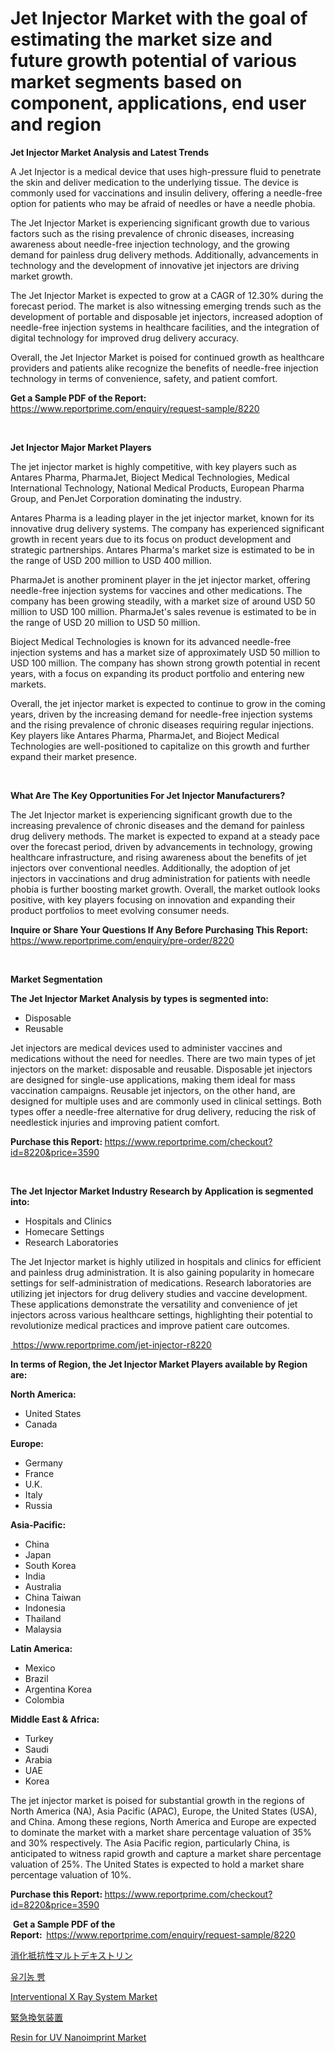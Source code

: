 <p><h1>Jet Injector Market with the goal of estimating the market size and future growth potential of various market segments based on component, applications, end user and region</h1></p><p><strong>Jet Injector Market Analysis and Latest Trends</strong></p>
<p><p>A Jet Injector is a medical device that uses high-pressure fluid to penetrate the skin and deliver medication to the underlying tissue. The device is commonly used for vaccinations and insulin delivery, offering a needle-free option for patients who may be afraid of needles or have a needle phobia.</p><p>The Jet Injector Market is experiencing significant growth due to various factors such as the rising prevalence of chronic diseases, increasing awareness about needle-free injection technology, and the growing demand for painless drug delivery methods. Additionally, advancements in technology and the development of innovative jet injectors are driving market growth.</p><p>The Jet Injector Market is expected to grow at a CAGR of 12.30% during the forecast period. The market is also witnessing emerging trends such as the development of portable and disposable jet injectors, increased adoption of needle-free injection systems in healthcare facilities, and the integration of digital technology for improved drug delivery accuracy.</p><p>Overall, the Jet Injector Market is poised for continued growth as healthcare providers and patients alike recognize the benefits of needle-free injection technology in terms of convenience, safety, and patient comfort.</p></p>
<p><strong>Get a Sample PDF of the Report:&nbsp;</strong> <a href="https://www.reportprime.com/enquiry/request-sample/8220">https://www.reportprime.com/enquiry/request-sample/8220</a></p>
<p>&nbsp;</p>
<p><strong>Jet Injector Major Market Players</strong></p>
<p><p>The jet injector market is highly competitive, with key players such as Antares Pharma, PharmaJet, Bioject Medical Technologies, Medical International Technology, National Medical Products, European Pharma Group, and PenJet Corporation dominating the industry.</p><p>Antares Pharma is a leading player in the jet injector market, known for its innovative drug delivery systems. The company has experienced significant growth in recent years due to its focus on product development and strategic partnerships. Antares Pharma's market size is estimated to be in the range of USD 200 million to USD 400 million.</p><p>PharmaJet is another prominent player in the jet injector market, offering needle-free injection systems for vaccines and other medications. The company has been growing steadily, with a market size of around USD 50 million to USD 100 million. PharmaJet's sales revenue is estimated to be in the range of USD 20 million to USD 50 million.</p><p>Bioject Medical Technologies is known for its advanced needle-free injection systems and has a market size of approximately USD 50 million to USD 100 million. The company has shown strong growth potential in recent years, with a focus on expanding its product portfolio and entering new markets.</p><p>Overall, the jet injector market is expected to continue to grow in the coming years, driven by the increasing demand for needle-free injection systems and the rising prevalence of chronic diseases requiring regular injections. Key players like Antares Pharma, PharmaJet, and Bioject Medical Technologies are well-positioned to capitalize on this growth and further expand their market presence.</p></p>
<p>&nbsp;</p>
<p><strong>What Are The Key Opportunities For Jet Injector Manufacturers?</strong></p>
<p><p>The Jet Injector market is experiencing significant growth due to the increasing prevalence of chronic diseases and the demand for painless drug delivery methods. The market is expected to expand at a steady pace over the forecast period, driven by advancements in technology, growing healthcare infrastructure, and rising awareness about the benefits of jet injectors over conventional needles. Additionally, the adoption of jet injectors in vaccinations and drug administration for patients with needle phobia is further boosting market growth. Overall, the market outlook looks positive, with key players focusing on innovation and expanding their product portfolios to meet evolving consumer needs.</p></p>
<p><strong>Inquire or Share Your Questions If Any Before Purchasing This Report:</strong> <a href="https://www.reportprime.com/enquiry/pre-order/8220">https://www.reportprime.com/enquiry/pre-order/8220</a></p>
<p>&nbsp;</p>
<p><strong>Market Segmentation</strong></p>
<p><strong>The Jet Injector Market Analysis by types is segmented into:</strong></p>
<p><ul><li>Disposable</li><li>Reusable</li></ul></p>
<p><p>Jet injectors are medical devices used to administer vaccines and medications without the need for needles. There are two main types of jet injectors on the market: disposable and reusable. Disposable jet injectors are designed for single-use applications, making them ideal for mass vaccination campaigns. Reusable jet injectors, on the other hand, are designed for multiple uses and are commonly used in clinical settings. Both types offer a needle-free alternative for drug delivery, reducing the risk of needlestick injuries and improving patient comfort.</p></p>
<p><strong>Purchase this Report:&nbsp;</strong><a href="https://www.reportprime.com/checkout?id=8220&price=3590">https://www.reportprime.com/checkout?id=8220&price=3590</a></p>
<p>&nbsp;</p>
<p><strong>The Jet Injector Market Industry Research by Application is segmented into:</strong></p>
<p><ul><li>Hospitals and Clinics</li><li>Homecare Settings</li><li>Research Laboratories</li></ul></p>
<p><p>The Jet Injector market is highly utilized in hospitals and clinics for efficient and painless drug administration. It is also gaining popularity in homecare settings for self-administration of medications. Research laboratories are utilizing jet injectors for drug delivery studies and vaccine development. These applications demonstrate the versatility and convenience of jet injectors across various healthcare settings, highlighting their potential to revolutionize medical practices and improve patient care outcomes.</p></p>
<p><a href="https://www.reportprime.com/jet-injector-r8220">&nbsp;https://www.reportprime.com/jet-injector-r8220</a></p>
<p><strong>In terms of Region, the Jet Injector Market Players available by Region are:</strong></p>
<p>
    <p> <strong> North America: </strong>
        <ul>
            <li>United States</li>
            <li>Canada</li>
        </ul>
        </p> 
    <p> <strong> Europe: </strong>
        <ul>
            <li>Germany</li>
            <li>France</li>
            <li>U.K.</li>
            <li>Italy</li>
            <li>Russia</li>
        </ul>
        </p> 
    <p> <strong> Asia-Pacific: </strong>
        <ul>
            <li>China</li>
            <li>Japan</li>
            <li>South Korea</li>
            <li>India</li>
            <li>Australia</li>
            <li>China Taiwan</li>
            <li>Indonesia</li>
            <li>Thailand</li>
            <li>Malaysia</li>
        </ul>
        </p> 
    <p> <strong> Latin America: </strong>
        <ul>
            <li>Mexico</li>
            <li>Brazil</li>
            <li>Argentina Korea</li>
            <li>Colombia</li>
        </ul>
        </p> 
    <p> <strong> Middle East & Africa: </strong>
        <ul>
            <li>Turkey</li>
            <li>Saudi</li>
            <li>Arabia</li>
            <li>UAE</li>
            <li>Korea</li>
        </ul>
    </p>
    </p>
<p><p>The jet injector market is poised for substantial growth in the regions of North America (NA), Asia Pacific (APAC), Europe, the United States (USA), and China. Among these regions, North America and Europe are expected to dominate the market with a market share percentage valuation of 35% and 30% respectively. The Asia Pacific region, particularly China, is anticipated to witness rapid growth and capture a market share percentage valuation of 25%. The United States is expected to hold a market share percentage valuation of 10%.</p></p>
<p><strong>Purchase this Report: </strong><a href="https://www.reportprime.com/checkout?id=8220&price=3590">https://www.reportprime.com/checkout?id=8220&price=3590</a></p>
<p>&nbsp;<strong>Get a Sample PDF of the Report:&nbsp;&nbsp;</strong><a href="https://www.reportprime.com/enquiry/request-sample/8220">https://www.reportprime.com/enquiry/request-sample/8220</a></p>
<p><strong></strong></p>
<p><p><a href="https://github.com/Calvi3ynJerde867/Market-Research-Report-List-1/blob/main/597370534853.md">消化抵抗性マルトデキストリン</a></p><p><a href="https://github.com/bunxhcci35271755/Market-Research-Report-List-1/blob/main/251138434957.md">유기농 빵</a></p><p><a href="https://www.linkedin.com/pulse/decoding-interventional-x-ray-system-market-deep-dive-haahc?trackingId=nux93C5qiAXxNmxnLH7c7g%3D%3D">Interventional X Ray System Market</a></p><p><a href="https://github.com/JacksonWiza1924/Market-Research-Report-List-1/blob/main/389595134877.md">緊急換気装置</a></p><p><a href="https://www.linkedin.com/pulse/resin-uv-nanoimprint-market-size-furnishes-valuable-information-uigic?trackingId=BqKI3Nx8R%2BANgiQ5MoQ4cg%3D%3D">Resin for UV Nanoimprint Market</a></p></p>
